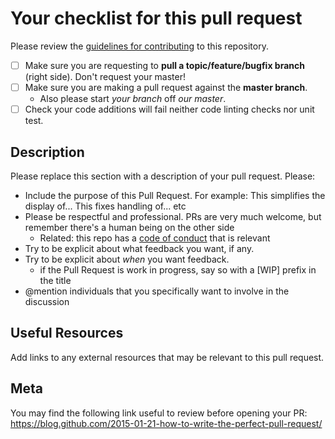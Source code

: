 # Your checklist for this pull request

Please review the [guidelines for contributing](Contributing.md) to this repository.

- [ ] Make sure you are requesting to **pull a topic/feature/bugfix branch** (right side). Don't request your master!
- [ ] Make sure you are making a pull request against the **master branch**.
  - Also please start *your branch* off *our master*.
- [ ] Check your code additions will fail neither code linting checks nor unit test.

## Description

Please replace this section with a description of your pull request.  Please:

- Include the purpose of this Pull Request. For example: This simplifies the display of... This fixes handling of... etc
- Please be respectful and professional.  PRs are very much welcome, but remember there's a human being on the other side
    - Related: this repo has a [code of conduct](CODE_OF_CONDUCT.md) that is relevant
- Try to be explicit about what feedback you want, if any.
- Try to be explicit about *when* you want feedback.
    - if the Pull Request is work in progress, say so with a [WIP] prefix in the title
- @mention individuals that you specifically want to involve in the discussion

## Useful Resources

Add links to any external resources that may be relevant to this pull request.

## Meta

You may find the following link useful to review before opening your PR:
<https://blog.github.com/2015-01-21-how-to-write-the-perfect-pull-request/>
